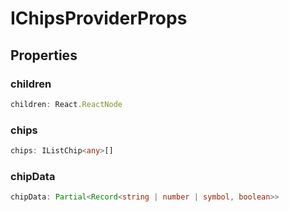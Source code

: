 # IChipsProviderProps

## Properties

### children

```ts
children: React.ReactNode
```

### chips

```ts
chips: IListChip<any>[]
```

### chipData

```ts
chipData: Partial<Record<string | number | symbol, boolean>>
```
